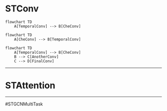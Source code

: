 # STConv

```mermaid
flowchart TD
    A[TemporalConv] --> B[CheConv]
```

```mermaid
flowchart TD
    A[CheConv] --> B[TemporalConv]
```

```mermaid
flowchart TD
    A[TemporalConv] --> B[CheConv]
    B --> C[AnotherConv]
    C --> D[FinalConv]
```


    
---

# STAttention
---
#STGCNMultiTask
